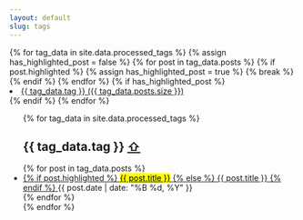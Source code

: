 ```yaml
---
layout: default
slug: tags
---
```


<!-- Preprocessed tags are now used from site.data.processed_tags for better performance -->
<aside class="tag-list" aria-label="List of all tags">
    {% for tag_data in site.data.processed_tags %}
    {% assign has_highlighted_post = false %}
    {% for post in tag_data.posts %}
    {% if post.highlighted %}
    {% assign has_highlighted_post = true %}
    {% break %}
    {% endif %}
    {% endfor %}
    {% if has_highlighted_post %}
    <li>
        <a href="#{{ tag_data.tag | slugify }}" aria-label="Tag {{ tag_data.tag }} with {{ tag_data.posts.size }} posts">
            {{ tag_data.tag }} ({{ tag_data.posts.size }})
        </a>
    </li>
    {% endif %}
    {% endfor %}
</aside>

<div class="tag-page">
    <ul class="tagged-posts">
        {% for tag_data in site.data.processed_tags %}
        <div class="search-link" id="{{ tag_data.tag | slugify }}" aria-labelledby="{{ tag_data.tag | slugify }}-heading">
            <h2 id="{{ tag_data.tag | slugify }}-heading">
                {{ tag_data.tag }}
                <a href="#" class="back-to-top" aria-label="Back to top">&#8679;</a>
            </h2>
            <aside>
                <!-- Post list with highlighted post support -->
                {% for post in tag_data.posts %}
                <li>
                    <a href="{{ post.url }}">
                        {% if post.highlighted %}
                        <mark>{{ post.title }}</mark>
                        {% else %}
                        {{ post.title }}
                        {% endif %}
                    </a>
                    <time datetime="{{ post.date | date_to_xmlschema }}">{{ post.date | date: "%B %d, %Y" }}</time>
                </li>
                {% endfor %}
            </aside>
        </div>
        {% endfor %}
    </ul>
</div>

<script>
  document.addEventListener('DOMContentLoaded', function() {
    const tagLinks = document.querySelectorAll('.tag-list a');
    const backToTopLinks = document.querySelectorAll('.back-to-top');
    
    function smoothScroll(target, duration = 300) {
      const targetPosition = target.getBoundingClientRect().top + window.pageYOffset;
      const startPosition = window.pageYOffset;
      const distance = targetPosition - startPosition;
      let startTime = null;

      function animation(currentTime) {
        if (startTime === null) startTime = currentTime;
        const timeElapsed = currentTime - startTime;
        const run = ease(timeElapsed, startPosition, distance, duration);
        window.scrollTo(0, run);
        if (timeElapsed < duration) requestAnimationFrame(animation);
      }

      function ease(t, b, c, d) {
        t /= d / 2;
        if (t < 1) return c / 2 * t * t + b;
        t--;
        return -c / 2 * (t * (t - 2) - 1) + b;
      }

      requestAnimationFrame(animation);
    }

    tagLinks.forEach(link => {
      link.addEventListener('click', function(e) {
        e.preventDefault();
        const targetId = this.getAttribute('href');
        const targetElement = document.querySelector(targetId);
        if (targetElement) {
          smoothScroll(targetElement);
          history.pushState(null, '', targetId);
        }
      });
    });

    backToTopLinks.forEach(link => {
      link.addEventListener('click', function(e) {
        e.preventDefault();
        smoothScroll(document.body);
        history.pushState(null, '', '#');
      });
    });
  });
</script>
